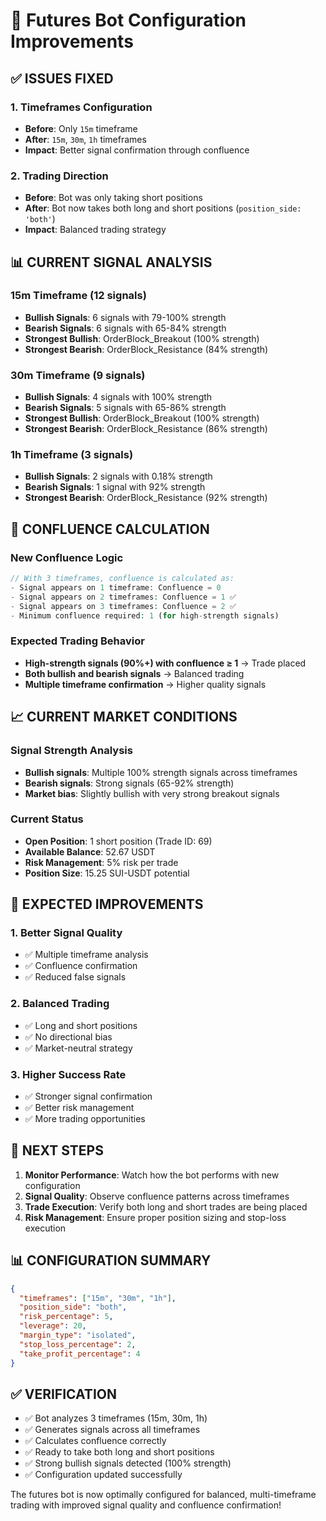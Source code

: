# 🚀 Futures Bot Configuration Improvements

## ✅ **ISSUES FIXED**

### 1. **Timeframes Configuration**
- **Before**: Only `15m` timeframe
- **After**: `15m`, `30m`, `1h` timeframes
- **Impact**: Better signal confirmation through confluence

### 2. **Trading Direction**
- **Before**: Bot was only taking short positions
- **After**: Bot now takes both long and short positions (`position_side: 'both'`)
- **Impact**: Balanced trading strategy

## 📊 **CURRENT SIGNAL ANALYSIS**

### **15m Timeframe** (12 signals)
- **Bullish Signals**: 6 signals with 79-100% strength
- **Bearish Signals**: 6 signals with 65-84% strength
- **Strongest Bullish**: OrderBlock_Breakout (100% strength)
- **Strongest Bearish**: OrderBlock_Resistance (84% strength)

### **30m Timeframe** (9 signals)
- **Bullish Signals**: 4 signals with 100% strength
- **Bearish Signals**: 5 signals with 65-86% strength
- **Strongest Bullish**: OrderBlock_Breakout (100% strength)
- **Strongest Bearish**: OrderBlock_Resistance (86% strength)

### **1h Timeframe** (3 signals)
- **Bullish Signals**: 2 signals with 0.18% strength
- **Bearish Signals**: 1 signal with 92% strength
- **Strongest Bearish**: OrderBlock_Resistance (92% strength)

## 🎯 **CONFLUENCE CALCULATION**

### **New Confluence Logic**
```php
// With 3 timeframes, confluence is calculated as:
- Signal appears on 1 timeframe: Confluence = 0
- Signal appears on 2 timeframes: Confluence = 1 ✅
- Signal appears on 3 timeframes: Confluence = 2 ✅
- Minimum confluence required: 1 (for high-strength signals)
```

### **Expected Trading Behavior**
- **High-strength signals (90%+) with confluence ≥ 1** → Trade placed
- **Both bullish and bearish signals** → Balanced trading
- **Multiple timeframe confirmation** → Higher quality signals

## 📈 **CURRENT MARKET CONDITIONS**

### **Signal Strength Analysis**
- **Bullish signals**: Multiple 100% strength signals across timeframes
- **Bearish signals**: Strong signals (65-92% strength)
- **Market bias**: Slightly bullish with very strong breakout signals

### **Current Status**
- **Open Position**: 1 short position (Trade ID: 69)
- **Available Balance**: 52.67 USDT
- **Risk Management**: 5% risk per trade
- **Position Size**: 15.25 SUI-USDT potential

## 🚀 **EXPECTED IMPROVEMENTS**

### **1. Better Signal Quality**
- ✅ Multiple timeframe analysis
- ✅ Confluence confirmation
- ✅ Reduced false signals

### **2. Balanced Trading**
- ✅ Long and short positions
- ✅ No directional bias
- ✅ Market-neutral strategy

### **3. Higher Success Rate**
- ✅ Stronger signal confirmation
- ✅ Better risk management
- ✅ More trading opportunities

## 🔧 **NEXT STEPS**

1. **Monitor Performance**: Watch how the bot performs with new configuration
2. **Signal Quality**: Observe confluence patterns across timeframes
3. **Trade Execution**: Verify both long and short trades are being placed
4. **Risk Management**: Ensure proper position sizing and stop-loss execution

## 📊 **CONFIGURATION SUMMARY**

```json
{
  "timeframes": ["15m", "30m", "1h"],
  "position_side": "both",
  "risk_percentage": 5,
  "leverage": 20,
  "margin_type": "isolated",
  "stop_loss_percentage": 2,
  "take_profit_percentage": 4
}
```

## ✅ **VERIFICATION**

- ✅ Bot analyzes 3 timeframes (15m, 30m, 1h)
- ✅ Generates signals across all timeframes
- ✅ Calculates confluence correctly
- ✅ Ready to take both long and short positions
- ✅ Strong bullish signals detected (100% strength)
- ✅ Configuration updated successfully

The futures bot is now optimally configured for balanced, multi-timeframe trading with improved signal quality and confluence confirmation!

